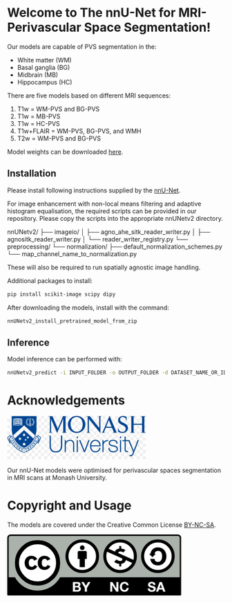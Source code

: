 # Welcome to The nnU-Net for MRI-Perivascular Space Segmentation!

Our models are capable of PVS segmentation in the:
- White matter (WM)
- Basal ganglia (BG)
- Midbrain (MB)
- Hippocampus (HC)

There are five models based on different MRI sequences:
1. T1w = WM-PVS and BG-PVS
2. T1w = MB-PVS
3. T1w = HC-PVS
4. T1w+FLAIR = WM-PVS, BG-PVS, and WMH
5. T2w = WM-PVS and BG-PVS

Model weights can be downloaded [here](https://drive.google.com/drive/folders/14PAgatsxO2wSLsXohG7ladxEcYgz4Acg?usp=sharing).


## Installation
Please install following instructions supplied by the [nnU-Net](https://github.com/MIC-DKFZ/nnUNet).

For image enhancement with non-local means filtering and adaptive histogram equalisation, the required scripts can be provided in our repository.
Please copy the scripts into the appropriate nnUNetv2 directory.

nnUNetv2/
    ├── imageio/
    │    ├── agno_ahe_sitk_reader_writer.py
    │    ├── agnositk_reader_writer.py
    │    └── reader_writer_registry.py
    └── preprocessing/
         └── normalization/
             ├── default_normalization_schemes.py
             └── map_channel_name_to_normalization.py

These will also be required to run spatially agnostic image handling.

Additional packages to install:
```bash
pip install scikit-image scipy dipy
```

After downloading the models, install with the command:
```bash
nnUNetv2_install_pretrained_model_from_zip
```

## Inference
Model inference can be performed with:
```bash
nnUNetv2_predict -i INPUT_FOLDER -o OUTPUT_FOLDER -d DATASET_NAME_OR_ID -c CONFIGURATION --save_probabilities


```

# Acknowledgements
<img src="misc/monash_logo.png" height="100px" />

Our nnU-Net models were optimised for perivascular spaces segmentation in MRI scans at Monash University.

# Copyright and Usage
The models are covered under the Creative Common License [BY-NC-SA](https://creativecommons.org/licenses/by-nc-sa/4.0/).

![Creative Common Licence BY-NC-SA](misc/by-nc-sa.png)
